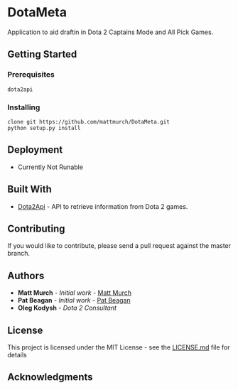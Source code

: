 # DotaMeta

Application to aid draftin in Dota 2 Captains Mode and All Pick Games.

## Getting Started

### Prerequisites

```
dota2api
```

### Installing

```
clone git https://github.com/mattmurch/DotaMeta.git
python setup.py install
```


## Deployment

* Currently Not Runable

## Built With

* [Dota2Api](https://dota2api.readthedocs.io/en/latest/) - API to retrieve information from Dota 2 games.

## Contributing

If you would like to contribute, please send a pull request against the master branch.


## Authors

* **Matt Murch** - *Initial work* - [Matt Murch](https://github.com/mattmurch)
* **Pat Beagan** - *Initial work* - [Pat Beagan](https://github.com/patbeagan1)
* **Oleg Kodysh** - *Dota 2 Consultant*

## License

This project is licensed under the MIT License - see the [LICENSE.md](LICENSE.md) file for details

## Acknowledgments
